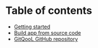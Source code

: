 # Table of contents

* [Getting started](README.md)
* [Build app from source code](build-app-from-source-code.md)
* [GitQooL GitHub repository](https://github.com/sgtwickool/git-qool)
